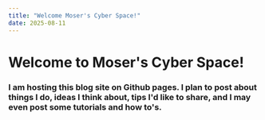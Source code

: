 ```yaml
---
title: "Welcome Moser's Cyber Space!"
date: 2025-08-11
---
```

# Welcome to Moser's Cyber Space!
### I am hosting this blog site on Github pages. I plan to post about things I do, ideas I think about, tips I'd like to share, and I may even post some tutorials and how to's.
